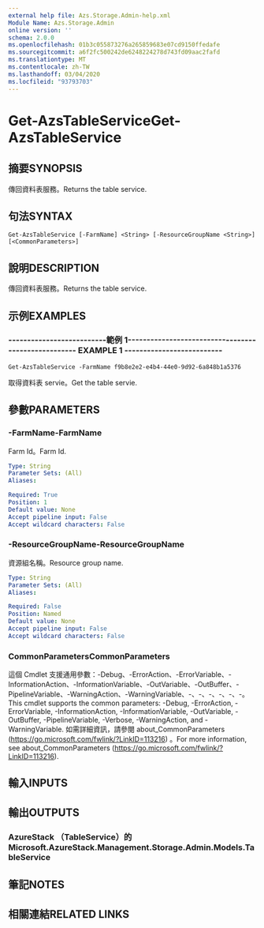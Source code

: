 ```yaml
---
external help file: Azs.Storage.Admin-help.xml
Module Name: Azs.Storage.Admin
online version: ''
schema: 2.0.0
ms.openlocfilehash: 01b3c055873276a265859683e07cd9150ffedafe
ms.sourcegitcommit: a6f2fc500242de6248224278d743fd09aac2fafd
ms.translationtype: MT
ms.contentlocale: zh-TW
ms.lasthandoff: 03/04/2020
ms.locfileid: "93793703"
---
```

# <span data-ttu-id="f325d-101">Get-AzsTableService</span><span class="sxs-lookup"><span data-stu-id="f325d-101">Get-AzsTableService</span></span>

## <span data-ttu-id="f325d-102">摘要</span><span class="sxs-lookup"><span data-stu-id="f325d-102">SYNOPSIS</span></span>
<span data-ttu-id="f325d-103">傳回資料表服務。</span><span class="sxs-lookup"><span data-stu-id="f325d-103">Returns the table service.</span></span>

## <span data-ttu-id="f325d-104">句法</span><span class="sxs-lookup"><span data-stu-id="f325d-104">SYNTAX</span></span>

```
Get-AzsTableService [-FarmName] <String> [-ResourceGroupName <String>] [<CommonParameters>]
```

## <span data-ttu-id="f325d-105">說明</span><span class="sxs-lookup"><span data-stu-id="f325d-105">DESCRIPTION</span></span>
<span data-ttu-id="f325d-106">傳回資料表服務。</span><span class="sxs-lookup"><span data-stu-id="f325d-106">Returns the table service.</span></span>

## <span data-ttu-id="f325d-107">示例</span><span class="sxs-lookup"><span data-stu-id="f325d-107">EXAMPLES</span></span>

### <span data-ttu-id="f325d-108">--------------------------範例 1--------------------------</span><span class="sxs-lookup"><span data-stu-id="f325d-108">-------------------------- EXAMPLE 1 --------------------------</span></span>
```
Get-AzsTableService -FarmName f9b8e2e2-e4b4-44e0-9d92-6a848b1a5376
```

<span data-ttu-id="f325d-109">取得資料表 servie。</span><span class="sxs-lookup"><span data-stu-id="f325d-109">Get the table servie.</span></span>

## <span data-ttu-id="f325d-110">參數</span><span class="sxs-lookup"><span data-stu-id="f325d-110">PARAMETERS</span></span>

### <span data-ttu-id="f325d-111">-FarmName</span><span class="sxs-lookup"><span data-stu-id="f325d-111">-FarmName</span></span>
<span data-ttu-id="f325d-112">Farm Id。</span><span class="sxs-lookup"><span data-stu-id="f325d-112">Farm Id.</span></span>

```yaml
Type: String
Parameter Sets: (All)
Aliases: 

Required: True
Position: 1
Default value: None
Accept pipeline input: False
Accept wildcard characters: False
```

### <span data-ttu-id="f325d-113">-ResourceGroupName</span><span class="sxs-lookup"><span data-stu-id="f325d-113">-ResourceGroupName</span></span>
<span data-ttu-id="f325d-114">資源組名稱。</span><span class="sxs-lookup"><span data-stu-id="f325d-114">Resource group name.</span></span>

```yaml
Type: String
Parameter Sets: (All)
Aliases: 

Required: False
Position: Named
Default value: None
Accept pipeline input: False
Accept wildcard characters: False
```

### <span data-ttu-id="f325d-115">CommonParameters</span><span class="sxs-lookup"><span data-stu-id="f325d-115">CommonParameters</span></span>
<span data-ttu-id="f325d-116">這個 Cmdlet 支援通用參數：-Debug、-ErrorAction、-ErrorVariable、-InformationAction、-InformationVariable、-OutVariable、-OutBuffer、-PipelineVariable、-WarningAction、-WarningVariable、-、-、-、-、-、-。</span><span class="sxs-lookup"><span data-stu-id="f325d-116">This cmdlet supports the common parameters: -Debug, -ErrorAction, -ErrorVariable, -InformationAction, -InformationVariable, -OutVariable, -OutBuffer, -PipelineVariable, -Verbose, -WarningAction, and -WarningVariable.</span></span> <span data-ttu-id="f325d-117">如需詳細資訊，請參閱 about_CommonParameters (https://go.microsoft.com/fwlink/?LinkID=113216) 。</span><span class="sxs-lookup"><span data-stu-id="f325d-117">For more information, see about_CommonParameters (https://go.microsoft.com/fwlink/?LinkID=113216).</span></span>

## <span data-ttu-id="f325d-118">輸入</span><span class="sxs-lookup"><span data-stu-id="f325d-118">INPUTS</span></span>

## <span data-ttu-id="f325d-119">輸出</span><span class="sxs-lookup"><span data-stu-id="f325d-119">OUTPUTS</span></span>

### <span data-ttu-id="f325d-120">AzureStack （TableService）的</span><span class="sxs-lookup"><span data-stu-id="f325d-120">Microsoft.AzureStack.Management.Storage.Admin.Models.TableService</span></span>

## <span data-ttu-id="f325d-121">筆記</span><span class="sxs-lookup"><span data-stu-id="f325d-121">NOTES</span></span>

## <span data-ttu-id="f325d-122">相關連結</span><span class="sxs-lookup"><span data-stu-id="f325d-122">RELATED LINKS</span></span>

